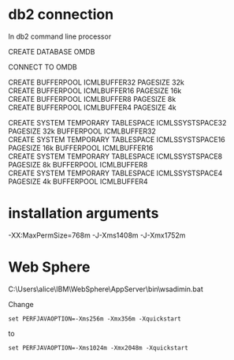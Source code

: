 # db2 connection
In db2 command line processor

CREATE DATABASE OMDB  

CONNECT TO OMDB  

CREATE BUFFERPOOL ICMLBUFFER32 PAGESIZE 32k  
CREATE BUFFERPOOL ICMLBUFFER16 PAGESIZE 16k  
CREATE BUFFERPOOL ICMLBUFFER8 PAGESIZE 8k  
CREATE BUFFERPOOL ICMLBUFFER4 PAGESIZE 4k  

CREATE SYSTEM TEMPORARY TABLESPACE ICMLSSYSTSPACE32 PAGESIZE 32k BUFFERPOOL ICMLBUFFER32  
CREATE SYSTEM TEMPORARY TABLESPACE ICMLSSYSTSPACE16 PAGESIZE 16k BUFFERPOOL ICMLBUFFER16  
CREATE SYSTEM TEMPORARY TABLESPACE ICMLSSYSTSPACE8  PAGESIZE  8k BUFFERPOOL ICMLBUFFER8  
CREATE SYSTEM TEMPORARY TABLESPACE ICMLSSYSTSPACE4  PAGESIZE  4k BUFFERPOOL ICMLBUFFER4  

# installation arguments

-XX:MaxPermSize=768m
-J-Xms1408m -J-Xmx1752m

# Web Sphere

C:\Users\alice\IBM\WebSphere\AppServer\bin\wsadimin.bat

Change

    set PERFJAVAOPTION=-Xms256m -Xmx356m -Xquickstart
to

    set PERFJAVAOPTION=-Xms1024m -Xmx2048m -Xquickstart